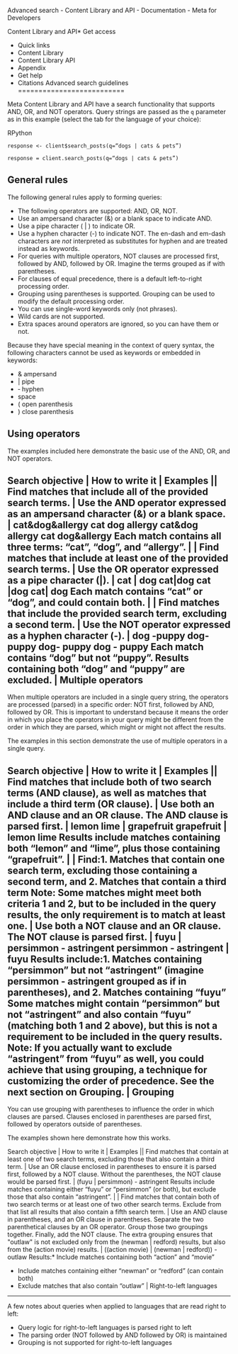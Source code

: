 Advanced search - Content Library and API - Documentation - Meta for Developers

Content Library and API* Get access
* Quick links
* Content Library
* Content Library API
* Appendix
* Get help
* Citations
Advanced search guidelines
==========================

Meta Content Library and API have a search functionality that supports AND, OR, and NOT operators. Query strings are passed as the `q` parameter as in this example (select the tab for the language of your choice):

RPython
```
response <- client$search_posts(q=“dogs | cats & pets”)
```
```
response = client.search_posts(q=“dogs | cats & pets”)
```
General rules
-------------

The following general rules apply to forming queries:

* The following operators are supported: AND, OR, NOT.
* Use an ampersand character (&) or a blank space to indicate AND.
* Use a pipe character ( | ) to indicate OR.
* Use a hyphen character (-) to indicate NOT. The en-dash and em-dash characters are *not* interpreted as substitutes for hyphen and are treated instead as keywords.
* For queries with multiple operators, NOT clauses are processed first, followed by AND, followed by OR. Imagine the terms grouped as if with parentheses.
* For clauses of equal precedence, there is a default left-to-right processing order.
* Grouping using parentheses is supported. Grouping can be used to modify the default processing order.
* You can use single-word keywords only (not phrases).
* Wild cards are not supported.
* Extra spaces around operators are ignored, so you can have them or not.

Because they have special meaning in the context of query syntax, the following characters cannot be used as keywords or embedded in keywords:

* & ampersand
* | pipe
* ‐ hyphen
* space
* ( open parenthesis
* ) close parenthesis

Using operators
---------------

The examples included here demonstrate the basic use of the AND, OR, and NOT operators.

 Search objective | How to write it | Examples || Find matches that include all of the provided search terms. | Use the AND operator expressed as an ampersand character (&) or a blank space. | cat&dog&allergy
cat dog allergy
cat&dog allergy
cat dog&allergy
Each match contains all three terms: “cat”, “dog”, and “allergy”. |
| Find matches that include at least one of the provided search terms. | Use the OR operator expressed as a pipe character (|). | cat | dog
cat|dog
cat |dog
cat| dog
Each match contains “cat” or “dog”, and could contain both. |
| Find matches that include the provided search term, excluding a second term. | Use the NOT operator expressed as a hyphen character (-). | dog -puppy
dog-puppy
dog- puppy
dog - puppy
Each match contains “dog” but not “puppy”. Results containing both “dog” and “puppy” are excluded. |
Multiple operators
------------------

When multiple operators are included in a single query string, the operators are processed (parsed) in a specific order: NOT first, followed by AND, followed by OR. This is important to understand because it means the order in which you place the operators in your query might be different from the order in which they are parsed, which might or might not affect the results.

The examples in this section demonstrate the use of multiple operators in a single query.

 Search objective | How to write it | Examples || Find matches that include both of two search terms (AND clause), as well as matches that include a third term (OR clause). | Use both an AND clause and an OR clause. The AND clause is parsed first. | lemon lime | grapefruit
grapefruit | lemon lime
Results include matches containing both “lemon” and “lime”, plus those containing “grapefruit”. |
| Find:1. Matches that contain one search term, excluding those containing a second term, and
2. Matches that contain a third term
**Note**: Some matches might meet both criteria 1 and 2, but to be included in the query results, the only requirement is to match at least one. | Use both a NOT clause and an OR clause. The NOT clause is parsed first. | fuyu | persimmon - astringent
persimmon - astringent | fuyu
Results include:1. Matches containing “persimmon” but not “astringent” (imagine persimmon - astringent grouped as if in parentheses), and
2. Matches containing “fuyu”
Some matches might contain “persimmon” but not “astringent” and also contain “fuyu” (matching both 1 and 2 above), but this is not a requirement to be included in the query results.
**Note**: If you actually want to exclude “astringent” from “fuyu” as well, you could achieve that using grouping, a technique for customizing the order of precedence. See the next section on Grouping. |
Grouping
--------

You can use grouping with parentheses to influence the order in which clauses are parsed. Clauses enclosed in parentheses are parsed first, followed by operators outside of parentheses.

The examples shown here demonstrate how this works.

 Search objective | How to write it | Examples || Find matches that contain at least one of two search terms, excluding those that also contain a third term. | Use an OR clause enclosed in parentheses to ensure it is parsed first, followed by a NOT clause. Without the parentheses, the NOT clause would be parsed first. | (fuyu | persimmon) - astringent
Results include matches containing either “fuyu” or “persimmon” (or both), but exclude those that also contain “astringent”. |
| Find matches that contain both of two search terms or at least one of two other search terms. Exclude from that list all results that also contain a fifth search term. | Use an AND clause in parentheses, and an OR clause in parentheses. Separate the two parenthetical clauses by an OR operator. Group those two groupings together. Finally, add the NOT clause.
The extra grouping ensures that "outlaw" is not excluded only from the (newman | redford) results, but also from the (action movie) results. | ((action movie) | (newman | redford)) - outlaw
Results:* Include matches containing both “action” and “movie”
* Include matches containing either “newman” or “redford” (can contain both)
* Exclude matches that also contain “outlaw”
 |
Right-to-left languages
-----------------------

A few notes about queries when applied to languages that are read right to left:

* Query logic for right-to-left languages is parsed right to left
* The parsing order (NOT followed by AND followed by OR) is maintained
* Grouping is not supported for right-to-left languages